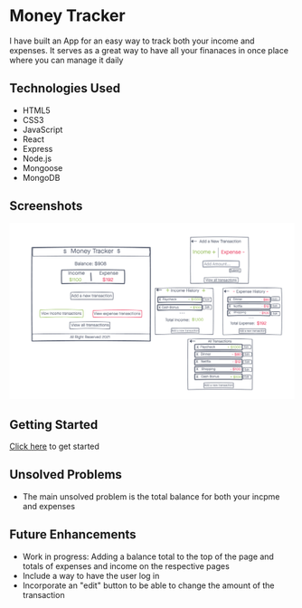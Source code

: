 # Money Tracker

I have built an App for an easy way to track both your income and expenses. It serves as a great way to have all your finanaces in once place where you can manage it daily

## Technologies Used
- HTML5
- CSS3
- JavaScript
- React
- Express
- Node.js
- Mongoose
- MongoDB

## Screenshots
![screenshot](./public/imgs/wireframe.png)


## Getting Started
[Click here](https://project-three-frontend.netlify.app/) to get started

## Unsolved Problems
- The main unsolved problem is the total balance for both your incpme and expenses

## Future Enhancements
- Work in progress: Adding a balance total to the top of the page and totals of expenses and income on the respective pages
- Include a way to have the user log in
- Incorporate an "edit" button to be able to change the amount of the transaction
